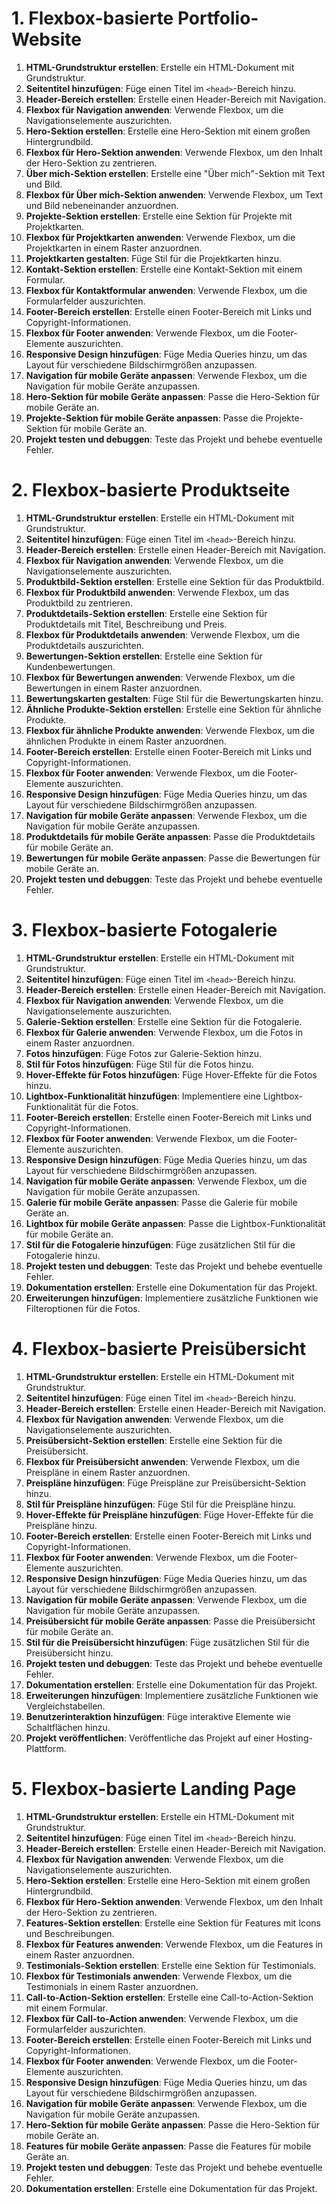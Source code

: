 # 1. Flexbox-basierte Portfolio-Website
1. **HTML-Grundstruktur erstellen**: Erstelle ein HTML-Dokument mit Grundstruktur.
2. **Seitentitel hinzufügen**: Füge einen Titel im `<head>`-Bereich hinzu.
3. **Header-Bereich erstellen**: Erstelle einen Header-Bereich mit Navigation.
4. **Flexbox für Navigation anwenden**: Verwende Flexbox, um die Navigationselemente auszurichten.
5. **Hero-Sektion erstellen**: Erstelle eine Hero-Sektion mit einem großen Hintergrundbild.
6. **Flexbox für Hero-Sektion anwenden**: Verwende Flexbox, um den Inhalt der Hero-Sektion zu zentrieren.
7. **Über mich-Sektion erstellen**: Erstelle eine "Über mich"-Sektion mit Text und Bild.
8. **Flexbox für Über mich-Sektion anwenden**: Verwende Flexbox, um Text und Bild nebeneinander anzuordnen.
9. **Projekte-Sektion erstellen**: Erstelle eine Sektion für Projekte mit Projektkarten.
10. **Flexbox für Projektkarten anwenden**: Verwende Flexbox, um die Projektkarten in einem Raster anzuordnen.
11. **Projektkarten gestalten**: Füge Stil für die Projektkarten hinzu.
12. **Kontakt-Sektion erstellen**: Erstelle eine Kontakt-Sektion mit einem Formular.
13. **Flexbox für Kontaktformular anwenden**: Verwende Flexbox, um die Formularfelder auszurichten.
14. **Footer-Bereich erstellen**: Erstelle einen Footer-Bereich mit Links und Copyright-Informationen.
15. **Flexbox für Footer anwenden**: Verwende Flexbox, um die Footer-Elemente auszurichten.
16. **Responsive Design hinzufügen**: Füge Media Queries hinzu, um das Layout für verschiedene Bildschirmgrößen anzupassen.
17. **Navigation für mobile Geräte anpassen**: Verwende Flexbox, um die Navigation für mobile Geräte anzupassen.
18. **Hero-Sektion für mobile Geräte anpassen**: Passe die Hero-Sektion für mobile Geräte an.
19. **Projekte-Sektion für mobile Geräte anpassen**: Passe die Projekte-Sektion für mobile Geräte an.
20. **Projekt testen und debuggen**: Teste das Projekt und behebe eventuelle Fehler.

# 2. Flexbox-basierte Produktseite
1. **HTML-Grundstruktur erstellen**: Erstelle ein HTML-Dokument mit Grundstruktur.
2. **Seitentitel hinzufügen**: Füge einen Titel im `<head>`-Bereich hinzu.
3. **Header-Bereich erstellen**: Erstelle einen Header-Bereich mit Navigation.
4. **Flexbox für Navigation anwenden**: Verwende Flexbox, um die Navigationselemente auszurichten.
5. **Produktbild-Sektion erstellen**: Erstelle eine Sektion für das Produktbild.
6. **Flexbox für Produktbild anwenden**: Verwende Flexbox, um das Produktbild zu zentrieren.
7. **Produktdetails-Sektion erstellen**: Erstelle eine Sektion für Produktdetails mit Titel, Beschreibung und Preis.
8. **Flexbox für Produktdetails anwenden**: Verwende Flexbox, um die Produktdetails auszurichten.
9. **Bewertungen-Sektion erstellen**: Erstelle eine Sektion für Kundenbewertungen.
10. **Flexbox für Bewertungen anwenden**: Verwende Flexbox, um die Bewertungen in einem Raster anzuordnen.
11. **Bewertungskarten gestalten**: Füge Stil für die Bewertungskarten hinzu.
12. **Ähnliche Produkte-Sektion erstellen**: Erstelle eine Sektion für ähnliche Produkte.
13. **Flexbox für ähnliche Produkte anwenden**: Verwende Flexbox, um die ähnlichen Produkte in einem Raster anzuordnen.
14. **Footer-Bereich erstellen**: Erstelle einen Footer-Bereich mit Links und Copyright-Informationen.
15. **Flexbox für Footer anwenden**: Verwende Flexbox, um die Footer-Elemente auszurichten.
16. **Responsive Design hinzufügen**: Füge Media Queries hinzu, um das Layout für verschiedene Bildschirmgrößen anzupassen.
17. **Navigation für mobile Geräte anpassen**: Verwende Flexbox, um die Navigation für mobile Geräte anzupassen.
18. **Produktdetails für mobile Geräte anpassen**: Passe die Produktdetails für mobile Geräte an.
19. **Bewertungen für mobile Geräte anpassen**: Passe die Bewertungen für mobile Geräte an.
20. **Projekt testen und debuggen**: Teste das Projekt und behebe eventuelle Fehler.

# 3. Flexbox-basierte Fotogalerie
1. **HTML-Grundstruktur erstellen**: Erstelle ein HTML-Dokument mit Grundstruktur.
2. **Seitentitel hinzufügen**: Füge einen Titel im `<head>`-Bereich hinzu.
3. **Header-Bereich erstellen**: Erstelle einen Header-Bereich mit Navigation.
4. **Flexbox für Navigation anwenden**: Verwende Flexbox, um die Navigationselemente auszurichten.
5. **Galerie-Sektion erstellen**: Erstelle eine Sektion für die Fotogalerie.
6. **Flexbox für Galerie anwenden**: Verwende Flexbox, um die Fotos in einem Raster anzuordnen.
7. **Fotos hinzufügen**: Füge Fotos zur Galerie-Sektion hinzu.
8. **Stil für Fotos hinzufügen**: Füge Stil für die Fotos hinzu.
9. **Hover-Effekte für Fotos hinzufügen**: Füge Hover-Effekte für die Fotos hinzu.
10. **Lightbox-Funktionalität hinzufügen**: Implementiere eine Lightbox-Funktionalität für die Fotos.
11. **Footer-Bereich erstellen**: Erstelle einen Footer-Bereich mit Links und Copyright-Informationen.
12. **Flexbox für Footer anwenden**: Verwende Flexbox, um die Footer-Elemente auszurichten.
13. **Responsive Design hinzufügen**: Füge Media Queries hinzu, um das Layout für verschiedene Bildschirmgrößen anzupassen.
14. **Navigation für mobile Geräte anpassen**: Verwende Flexbox, um die Navigation für mobile Geräte anzupassen.
15. **Galerie für mobile Geräte anpassen**: Passe die Galerie für mobile Geräte an.
16. **Lightbox für mobile Geräte anpassen**: Passe die Lightbox-Funktionalität für mobile Geräte an.
17. **Stil für die Fotogalerie hinzufügen**: Füge zusätzlichen Stil für die Fotogalerie hinzu.
18. **Projekt testen und debuggen**: Teste das Projekt und behebe eventuelle Fehler.
19. **Dokumentation erstellen**: Erstelle eine Dokumentation für das Projekt.
20. **Erweiterungen hinzufügen**: Implementiere zusätzliche Funktionen wie Filteroptionen für die Fotos.

# 4. Flexbox-basierte Preisübersicht
1. **HTML-Grundstruktur erstellen**: Erstelle ein HTML-Dokument mit Grundstruktur.
2. **Seitentitel hinzufügen**: Füge einen Titel im `<head>`-Bereich hinzu.
3. **Header-Bereich erstellen**: Erstelle einen Header-Bereich mit Navigation.
4. **Flexbox für Navigation anwenden**: Verwende Flexbox, um die Navigationselemente auszurichten.
5. **Preisübersicht-Sektion erstellen**: Erstelle eine Sektion für die Preisübersicht.
6. **Flexbox für Preisübersicht anwenden**: Verwende Flexbox, um die Preispläne in einem Raster anzuordnen.
7. **Preispläne hinzufügen**: Füge Preispläne zur Preisübersicht-Sektion hinzu.
8. **Stil für Preispläne hinzufügen**: Füge Stil für die Preispläne hinzu.
9. **Hover-Effekte für Preispläne hinzufügen**: Füge Hover-Effekte für die Preispläne hinzu.
10. **Footer-Bereich erstellen**: Erstelle einen Footer-Bereich mit Links und Copyright-Informationen.
11. **Flexbox für Footer anwenden**: Verwende Flexbox, um die Footer-Elemente auszurichten.
12. **Responsive Design hinzufügen**: Füge Media Queries hinzu, um das Layout für verschiedene Bildschirmgrößen anzupassen.
13. **Navigation für mobile Geräte anpassen**: Verwende Flexbox, um die Navigation für mobile Geräte anzupassen.
14. **Preisübersicht für mobile Geräte anpassen**: Passe die Preisübersicht für mobile Geräte an.
15. **Stil für die Preisübersicht hinzufügen**: Füge zusätzlichen Stil für die Preisübersicht hinzu.
16. **Projekt testen und debuggen**: Teste das Projekt und behebe eventuelle Fehler.
17. **Dokumentation erstellen**: Erstelle eine Dokumentation für das Projekt.
18. **Erweiterungen hinzufügen**: Implementiere zusätzliche Funktionen wie Vergleichstabellen.
19. **Benutzerinteraktion hinzufügen**: Füge interaktive Elemente wie Schaltflächen hinzu.
20. **Projekt veröffentlichen**: Veröffentliche das Projekt auf einer Hosting-Plattform.

# 5. Flexbox-basierte Landing Page
1. **HTML-Grundstruktur erstellen**: Erstelle ein HTML-Dokument mit Grundstruktur.
2. **Seitentitel hinzufügen**: Füge einen Titel im `<head>`-Bereich hinzu.
3. **Header-Bereich erstellen**: Erstelle einen Header-Bereich mit Navigation.
4. **Flexbox für Navigation anwenden**: Verwende Flexbox, um die Navigationselemente auszurichten.
5. **Hero-Sektion erstellen**: Erstelle eine Hero-Sektion mit einem großen Hintergrundbild.
6. **Flexbox für Hero-Sektion anwenden**: Verwende Flexbox, um den Inhalt der Hero-Sektion zu zentrieren.
7. **Features-Sektion erstellen**: Erstelle eine Sektion für Features mit Icons und Beschreibungen.
8. **Flexbox für Features anwenden**: Verwende Flexbox, um die Features in einem Raster anzuordnen.
9. **Testimonials-Sektion erstellen**: Erstelle eine Sektion für Testimonials.
10. **Flexbox für Testimonials anwenden**: Verwende Flexbox, um die Testimonials in einem Raster anzuordnen.
11. **Call-to-Action-Sektion erstellen**: Erstelle eine Call-to-Action-Sektion mit einem Formular.
12. **Flexbox für Call-to-Action anwenden**: Verwende Flexbox, um die Formularfelder auszurichten.
13. **Footer-Bereich erstellen**: Erstelle einen Footer-Bereich mit Links und Copyright-Informationen.
14. **Flexbox für Footer anwenden**: Verwende Flexbox, um die Footer-Elemente auszurichten.
15. **Responsive Design hinzufügen**: Füge Media Queries hinzu, um das Layout für verschiedene Bildschirmgrößen anzupassen.
16. **Navigation für mobile Geräte anpassen**: Verwende Flexbox, um die Navigation für mobile Geräte anzupassen.
17. **Hero-Sektion für mobile Geräte anpassen**: Passe die Hero-Sektion für mobile Geräte an.
18. **Features für mobile Geräte anpassen**: Passe die Features für mobile Geräte an.
19. **Projekt testen und debuggen**: Teste das Projekt und behebe eventuelle Fehler.
20. **Dokumentation erstellen**: Erstelle eine Dokumentation für das Projekt.